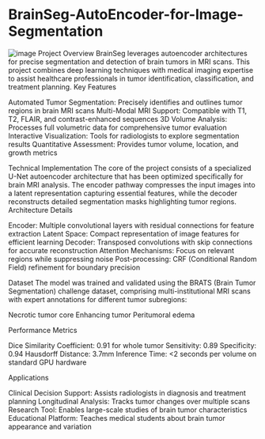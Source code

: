 ﻿# BrainSeg-AutoEncoder-for-Image-Segmentation
![image](https://github.com/user-attachments/assets/27e80065-731f-4803-b675-13d80630e36e)
Project Overview
BrainSeg leverages autoencoder architectures for precise segmentation and detection of brain tumors in MRI scans. This project combines deep learning techniques with medical imaging expertise to assist healthcare professionals in tumor identification, classification, and treatment planning.
Key Features

Automated Tumor Segmentation: Precisely identifies and outlines tumor regions in brain MRI scans
Multi-Modal MRI Support: Compatible with T1, T2, FLAIR, and contrast-enhanced sequences
3D Volume Analysis: Processes full volumetric data for comprehensive tumor evaluation
Interactive Visualization: Tools for radiologists to explore segmentation results
Quantitative Assessment: Provides tumor volume, location, and growth metrics

Technical Implementation
The core of the project consists of a specialized U-Net autoencoder architecture that has been optimized specifically for brain MRI analysis. The encoder pathway compresses the input images into a latent representation capturing essential features, while the decoder reconstructs detailed segmentation masks highlighting tumor regions.
Architecture Details

Encoder: Multiple convolutional layers with residual connections for feature extraction
Latent Space: Compact representation of image features for efficient learning
Decoder: Transposed convolutions with skip connections for accurate reconstruction
Attention Mechanisms: Focus on relevant regions while suppressing noise
Post-processing: CRF (Conditional Random Field) refinement for boundary precision

Dataset
The model was trained and validated using the BRATS (Brain Tumor Segmentation) challenge dataset, comprising multi-institutional MRI scans with expert annotations for different tumor subregions:

Necrotic tumor core
Enhancing tumor
Peritumoral edema

Performance Metrics

Dice Similarity Coefficient: 0.91 for whole tumor
Sensitivity: 0.89
Specificity: 0.94
Hausdorff Distance: 3.7mm
Inference Time: <2 seconds per volume on standard GPU hardware

Applications

Clinical Decision Support: Assists radiologists in diagnosis and treatment planning
Longitudinal Analysis: Tracks tumor changes over multiple scans
Research Tool: Enables large-scale studies of brain tumor characteristics
Educational Platform: Teaches medical students about brain tumor appearance and variation
